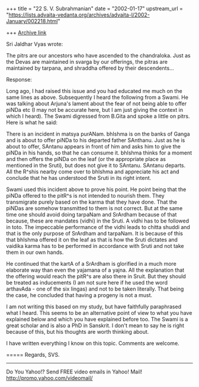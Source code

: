 +++
title = "22 S. V. Subrahmanian"
date = "2002-01-17"
upstream_url = "https://lists.advaita-vedanta.org/archives/advaita-l/2002-January/002218.html"

+++
[Archive link](https://lists.advaita-vedanta.org/archives/advaita-l/2002-January/002218.html)

Sri Jaldhar Vyas wrote:

The pitrs are our ancestors who have ascended to the chandraloka.  Just as
the Devas are maintained in svarga by our offerings, the pitras are
maintained by tarpana, and shraddha offered by their descendents...

Response:

Long ago, I had raised this issue and you had educated me much on the same
lines as above.  Subsequently I heard the following from a Swami.  He was
talking about Arjuna's lament about the fear of not being able to offer piNDa
etc (I may not be accurate here, but I am just giving the context in which I
heard).  The Swami digressed from B.Gita and spoke a little on pitrs.  Here is
what he said:

There is an incident in matsya purANam.  bhIshma is on the banks of Ganga and
is about to offer piNDa to his departed father SAnthanu.  Just as he is about
to offer, SAntanu appears in front of him and asks him to give the piNDa in his
hands, so that he can consume it.  bhIshma thinks for a moment and then offers
the piNDa on the leaf (or the appropriate place as mentioned in the Sruti), but
does not give it to SAntanu.  SAntanu departs.  All the R^shis nearby come over
to bhIshma and appreciate his act and conclude that he has understood the Sruti
in its right intent.

Swami used this incident above to prove his point.  He point being that the
piNDa offered to the pitR^s is not intended to nourish them.  They transmigrate
purely based on the karma that they have done.  That the piNDas are somehow
transmitted to them is not correct.  But at the same time one should avoid
doing tarpaNam and SrArdham because of that because, these are mandates (vidhi)
in the Sruti.  A vidhi has to be followed in toto.  The impeccable performance
of the vidhi leads to chitta shuddi and that is the only purpose of SrArdham
and tarpaNam.  It is because of this that bhIshma offered it on the leaf as
that is how the Sruti dictates and vaidika karma has to be performed in
accordance with Sruti and not take them in our own hands.

He continued that the kartA of a SrArdham is glorified in a much more elaborate
way than even the yajamana of a yajna.  All the explanation that the offering
would reach the pitR^s are also there in Sruit.  But they should be treated as
inducements (I am not sure here if he used the word arthavAda - one of the six
lingas) and not to be taken literally.  That being the case, he concluded that
having a progeny is not a must.

I am not writing this based on my study, but have faithfully paraphrased what I
heard.  This seems to be an alternative point of view to what you have
explained below and which you have explained before too.  The Swami is a great
scholar and is also a PhD in Sanskrit.  I don't mean to say he is right because
of this, but his thoughts are worth thinking about.

I have written everything I know on this topic.  Comments are welcome.

=====
Regards,
SVS.

__________________________________________________
Do You Yahoo!?
Send FREE video emails in Yahoo! Mail!
http://promo.yahoo.com/videomail/

